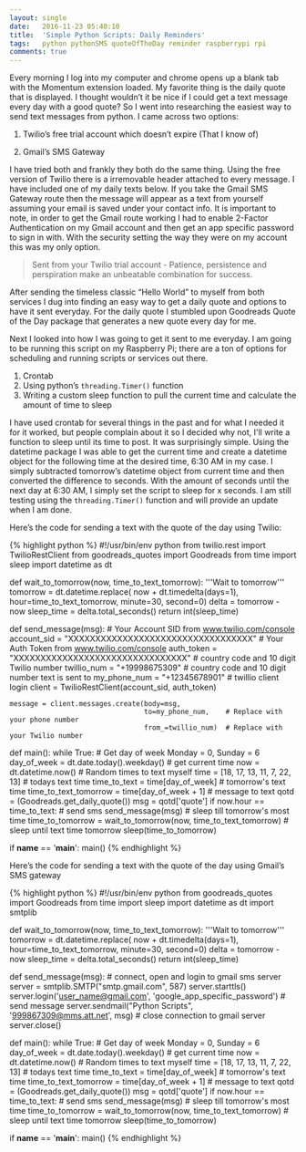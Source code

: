 ```yaml
---
layout: single
date:   2016-11-23 05:40:10
title:  'Simple Python Scripts: Daily Reminders'
tags:   python pythonSMS quoteOfTheDay reminder raspberrypi rpi
comments: true
---
```


Every morning I log into my computer and chrome opens up a blank tab with the Momentum extension loaded. My favorite thing is the daily quote that is displayed. I thought wouldn’t it be nice if I could get a text message every day with a good quote? So I went into researching the easiest way to send text messages from python. I came across two options:
	
  1. Twilio’s free trial account which doesn’t expire (That I know of)

	
  2. Gmail’s SMS Gateway

I have tried both and frankly they both do the same thing. Using the free version of Twilio there is a irremovable header attached to every message. I have included one of my daily texts below. If you take the Gmail SMS Gateway route then the message will appear as a text from yourself assuming your email is saved under your contact info. It is important to note, in order to get the Gmail route working I had to enable 2-Factor Authentication on my Gmail account and then get an app specific password to sign in with. With the security setting the way they were on my account this was my only option.


>Sent from your Twilio trial account - Patience, persistence and perspiration make an unbeatable combination for success.

After sending the timeless classic “Hello World” to myself from both services I dug into finding an easy way to get a daily quote and options to have it sent everyday. For the daily quote I stumbled upon Goodreads Quote of the Day package that generates a new quote every day for me.

Next I looked into how I was going to get it sent to me everyday. I am going to be running this script on my Raspberry Pi; there are a ton of options for scheduling and running scripts or services out there.
	
  1. Crontab
  2. Using python’s `threading.Timer()` function
  3. Writing a custom sleep function to pull the current time and calculate the amount of time to sleep

I have used crontab for several things in the past and for what I needed it for it worked, but people complain about it so I decided why not, I'll write a function to sleep until its time to post. It was surprisingly simple. Using the datetime package I was able to get the current time and create a datetime object for the following time at the desired time, 6:30 AM in my case. I simply subtracted tomorrow’s datetime object from current time and then converted the difference to seconds. With the amount of seconds until the next day at 6:30 AM, I simply set the script to sleep for x seconds. I am still testing using the `threading.Timer()` function and will provide an update when I am done.

Here’s the code for sending a text with the quote of the day using Twilio:


{% highlight python %}
#!/usr/bin/env python
from twilio.rest import TwilioRestClient
from goodreads_quotes import Goodreads
from time import sleep
import datetime as dt

def wait_to_tomorrow(now, time_to_text_tomorrow):
    '''Wait to tomorrow'''
    tomorrow = dt.datetime.replace(
        now + dt.timedelta(days=1), hour=time_to_text_tomorrow, minute=30, second=0)
    delta = tomorrow - now
    sleep_time = delta.total_seconds()
    return int(sleep_time)

def send_message(msg):
    # Your Account SID from www.twilio.com/console
    account_sid = "XXXXXXXXXXXXXXXXXXXXXXXXXXXXXXXXXX"
    # Your Auth Token from www.twilio.com/console
    auth_token = "XXXXXXXXXXXXXXXXXXXXXXXXXXXXXXXX"
    # country code and 10 digit Twilio number
    twillio_num = "+19998675309"
    # country code and 10 digit number text is sent to
    my_phone_num = "+12345678901"
    # twillio client login
    client = TwilioRestClient(account_sid, auth_token)

    message = client.messages.create(body=msg,
                                     to=my_phone_num,    # Replace with your phone number
                                     from_=twillio_num)  # Replace with your Twilio number

def main():
    while True:
        # Get day of week Monday = 0, Sunday = 6
        day_of_week = dt.date.today().weekday()
        # get current time
        now = dt.datetime.now()
        # Random times to text myself
        time = [18, 17, 13, 11, 7, 22, 13]
        # todays text time
        time_to_text = time[day_of_week]
        # tomorrow's text time
        time_to_text_tomorrow = time[day_of_week + 1]
        # message to text
        qotd = (Goodreads.get_daily_quote())
        msg = qotd['quote']
        if now.hour == time_to_text:
            # send sms
            send_message(msg)
        # sleep till tomorrow's most time
        time_to_tomorrow = wait_to_tomorrow(now, time_to_text_tomorrow)
        # sleep until text time tomorrow
        sleep(time_to_tomorrow)

if __name__ == '__main__':
    main()
    {% endhighlight %}

Here’s the code for sending a text with the quote of the day using Gmail’s SMS gateway

{% highlight python %}
#!/usr/bin/env python
from goodreads_quotes import Goodreads
from time import sleep
import datetime as dt
import smtplib

def wait_to_tomorrow(now, time_to_text_tomorrow):
    '''Wait to tomorrow'''
    tomorrow = dt.datetime.replace(
        now + dt.timedelta(days=1), hour=time_to_text_tomorrow, minute=30, second=0)
    delta = tomorrow - now
    sleep_time = delta.total_seconds()
    return int(sleep_time)

def send_message(msg):
    # connect, open and login to gmail sms server
    server = smtplib.SMTP("smtp.gmail.com", 587)
    server.starttls()
    server.login('user_name@gmail.com', 'google_app_specific_password')
    # send message
    server.sendmail("Python Scripts", '999867309@mms.att.net', msg)
    # close connection to gmail server
    server.close()

def main():
    while True:
        # Get day of week Monday = 0, Sunday = 6
        day_of_week = dt.date.today().weekday()
        # get current time
        now = dt.datetime.now()
        # Random times to text myself
        time = [18, 17, 13, 11, 7, 22, 13]
        # todays text time
        time_to_text = time[day_of_week]
        # tomorrow's text time
        time_to_text_tomorrow = time[day_of_week + 1]
        # message to text
        qotd = (Goodreads.get_daily_quote())
        msg = qotd['quote']
        if now.hour == time_to_text:
            # send sms
            send_message(msg)
        # sleep till tomorrow's most time
        time_to_tomorrow = wait_to_tomorrow(now, time_to_text_tomorrow)
        # sleep until text time tomorrow
        sleep(time_to_tomorrow)

if __name__ == '__main__':
    main()
    {% endhighlight %}
